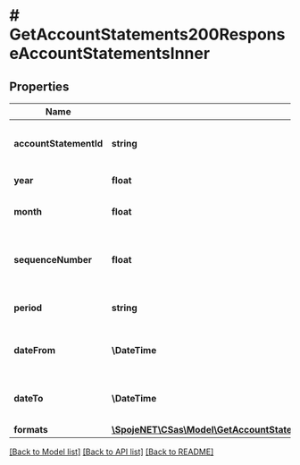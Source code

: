 # # GetAccountStatements200ResponseAccountStatementsInner

## Properties

Name | Type | Description | Notes
------------ | ------------- | ------------- | -------------
**accountStatementId** | **string** | Unique identifier of the account statement | [optional]
**year** | **float** | Year of the statement | [optional]
**month** | **float** | Month of the statement | [optional]
**sequenceNumber** | **float** | The account statement&#39;s sequence number | [optional]
**period** | **string** | Period of the statement | [optional]
**dateFrom** | **\DateTime** | The start-date of the statement period | [optional]
**dateTo** | **\DateTime** | The end-date of the statement period | [optional]
**formats** | [**\SpojeNET\CSas\Model\GetAccountStatements200ResponseAccountStatementsInnerFormatsInner[]**](GetAccountStatements200ResponseAccountStatementsInnerFormatsInner.md) |  | [optional]

[[Back to Model list]](../../README.md#models) [[Back to API list]](../../README.md#endpoints) [[Back to README]](../../README.md)
